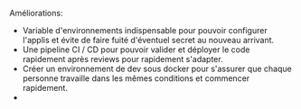 Améliorations:
 - Variable d'environnements indispensable pour pouvoir configurer l'applis et évite de faire fuité d'éventuel secret au nouveau arrivant.
 - Une pipeline CI / CD pour pouvoir valider et déployer le code rapidement après reviews pour rapidement s'adapter.
 - Créer un environnement de dev sous docker pour s'assurer que chaque personne travaille dans les mêmes conditions et commencer rapidement.
 - 